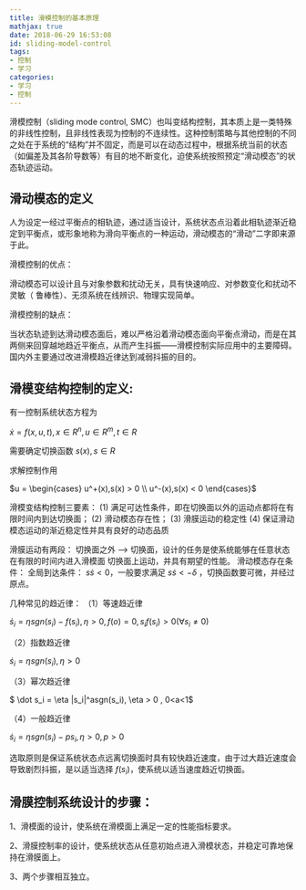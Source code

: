 ```yaml
---
title: 滑模控制的基本原理
mathjax: true
date: 2018-06-29 16:53:08
id: sliding-model-control
tags:
- 控制
- 学习
categories:
- 学习
- 控制
---
```


滑模控制（sliding mode control, SMC）也叫变结构控制，其本质上是一类特殊的非线性控制，且非线性表现为控制的不连续性。这种控制策略与其他控制的不同之处在于系统的“结构”并不固定，而是可以在动态过程中，根据系统当前的状态（如偏差及其各阶导数等）有目的地不断变化，迫使系统按照预定“滑动模态”的状态轨迹运动。

<!---more--->

## 滑动模态的定义

人为设定一经过平衡点的相轨迹，通过适当设计，系统状态点沿着此相轨迹渐近稳定到平衡点，或形象地称为滑向平衡点的一种运动，滑动模态的“滑动”二字即来源于此。

滑模控制的优点：

滑动模态可以设计且与对象参数和扰动无关，具有快速响应、对参数变化和扰动不灵敏（ 鲁棒性）、无须系统在线辨识、物理实现简单。

滑模控制的缺点：

当状态轨迹到达滑动模态面后，难以严格沿着滑动模态面向平衡点滑动，而是在其两侧来回穿越地趋近平衡点，从而产生抖振——滑模控制实际应用中的主要障碍。国内外主要通过改进滑模趋近律达到减弱抖振的目的。 

## 滑模变结构控制的定义:

有一控制系统状态方程为 

$\dot x = f(x,u,t), x \in R^n, u \in R^m, t \in R$

 需要确定切换函数  $s(x),s \in R$

 求解控制作用 

 $u = \begin{cases}  u^+(x),s(x) > 0 \\ u^-(x),s(x) < 0   \end{cases}$

滑模变结构控制三要素： 
(1) 满足可达性条件，即在切换面以外的运动点都将在有限时间内到达切换面； 
(2) 滑动模态存在性； 
(3) 滑膜运动的稳定性 
(4) 保证滑动模态运动的渐近稳定性并具有良好的动态品质

滑膜运动有两段： 
切换面之外 —> 切换面，设计的任务是使系统能够在任意状态在有限的时间内进入滑模面 
切换面上运动，并具有期望的性能。 
滑动模态存在条件： 
全局到达条件： $s \dot s < 0$，一般要求满足 $s \dot s < - \delta$ ，切换函数要可微，并经过原点。

几种常见的趋近律： 
（1）等速趋近律 

$\dot s_i = \eta sgn(s_i) - f(s_i),\eta > 0 ,f(o) = 0, s_i f(s_i) > 0 ( \forall s_i \neq 0)$

（2）指数趋近律 

$\dot s_i = \eta sgn(s_i), \eta > 0$

 （3）幂次趋近律 

$ \dot s_i = \eta |s_i|^asgn(s_i), \eta > 0 , 0<a<1$

 （4）一般趋近律 

 $\dot s_i = \eta sgn(s_i) - p s_i,\eta > 0 ,p > 0$

选取原则是保证系统状态点远离切换面时具有较快趋近速度，由于过大趋近速度会导致剧烈抖振，是以适当选择 $f(s_i)$，使系统以适当速度趋近切换面。

## 滑膜控制系统设计的步骤：

1、滑模面的设计，使系统在滑模面上满足一定的性能指标要求。

2、滑膜控制率的设计，使系统状态从任意初始点进入滑模状态，并稳定可靠地保持在滑膜面上。

3、两个步骤相互独立。